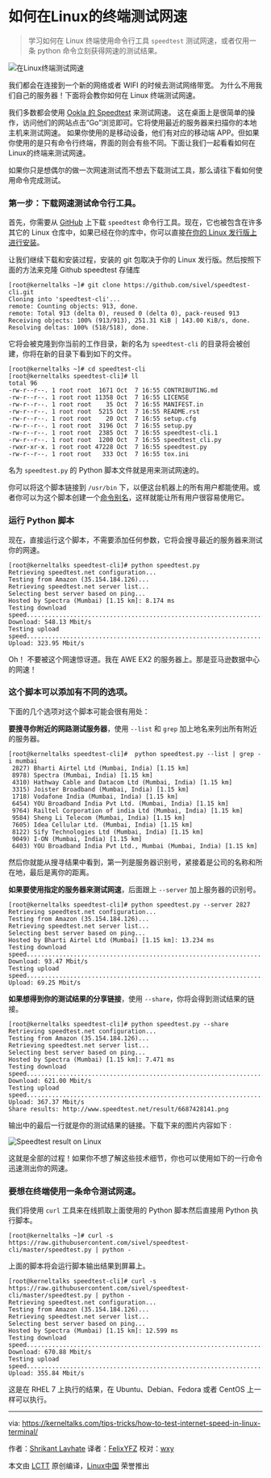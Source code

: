 如何在Linux的终端测试网速
======

> 学习如何在 Linux 终端使用命令行工具 `speedtest` 测试网速，或者仅用一条 python 命令立刻获得网速的测试结果。 

![在Linux终端测试网速][1]

我们都会在连接到一个新的网络或者 WIFI 的时候去测试网络带宽。 为什么不用我们自己的服务器！下面将会教你如何在 Linux 终端测试网速。

我们多数都会使用 [Ookla 的 Speedtest][2] 来测试网速。 这在桌面上是很简单的操作，访问他们的网站点击“Go”浏览即可。它将使用最近的服务器来扫描你的本地主机来测试网速。 如果你使用的是移动设备，他们有对应的移动端 APP。但如果你使用的是只有命令行终端，界面的则会有些不同。下面让我们一起看看如何在Linux的终端来测试网速。

如果你只是想偶尔的做一次网速测试而不想去下载测试工具，那么请往下看如何使用命令完成测试。

### 第一步：下载网速测试命令行工具。

首先，你需要从 [GitHub][3] 上下载 `speedtest` 命令行工具。现在，它也被包含在许多其它的 Linux 仓库中，如果已经在你的库中，你可以直接[在你的 Linux 发行版上进行安装][4]。 

让我们继续下载和安装过程，安装的 git 包取决于你的 Linux 发行版。然后按照下面的方法来克隆 Github speedtest 存储库

```
[root@kerneltalks ~]# git clone https://github.com/sivel/speedtest-cli.git
Cloning into 'speedtest-cli'...
remote: Counting objects: 913, done.
remote: Total 913 (delta 0), reused 0 (delta 0), pack-reused 913
Receiving objects: 100% (913/913), 251.31 KiB | 143.00 KiB/s, done.
Resolving deltas: 100% (518/518), done.
```

它将会被克隆到你当前的工作目录，新的名为 `speedtest-cli` 的目录将会被创建，你将在新的目录下看到如下的文件。

```
[root@kerneltalks ~]# cd speedtest-cli
[root@kerneltalks speedtest-cli]# ll
total 96
-rw-r--r--. 1 root root  1671 Oct  7 16:55 CONTRIBUTING.md
-rw-r--r--. 1 root root 11358 Oct  7 16:55 LICENSE
-rw-r--r--. 1 root root    35 Oct  7 16:55 MANIFEST.in
-rw-r--r--. 1 root root  5215 Oct  7 16:55 README.rst
-rw-r--r--. 1 root root    20 Oct  7 16:55 setup.cfg
-rw-r--r--. 1 root root  3196 Oct  7 16:55 setup.py
-rw-r--r--. 1 root root  2385 Oct  7 16:55 speedtest-cli.1
-rw-r--r--. 1 root root  1200 Oct  7 16:55 speedtest_cli.py
-rwxr-xr-x. 1 root root 47228 Oct  7 16:55 speedtest.py
-rw-r--r--. 1 root root   333 Oct  7 16:55 tox.ini
```

名为 `speedtest.py` 的 Python 脚本文件就是用来测试网速的。

你可以将这个脚本链接到 `/usr/bin` 下，以便这台机器上的所有用户都能使用。或者你可以为这个脚本创建一个[命令别名][5]，这样就能让所有用户很容易使用它。

### 运行 Python 脚本

现在，直接运行这个脚本，不需要添加任何参数，它将会搜寻最近的服务器来测试你的网速。

```
[root@kerneltalks speedtest-cli]# python speedtest.py
Retrieving speedtest.net configuration...
Testing from Amazon (35.154.184.126)...
Retrieving speedtest.net server list...
Selecting best server based on ping...
Hosted by Spectra (Mumbai) [1.15 km]: 8.174 ms
Testing download speed................................................................................
Download: 548.13 Mbit/s
Testing upload speed................................................................................................
Upload: 323.95 Mbit/s
```

Oh！ 不要被这个网速惊讶道。我在 AWE EX2 的服务器上。那是亚马逊数据中心的网速！

### 这个脚本可以添加有不同的选项。

下面的几个选项对这个脚本可能会很有用处：

**要搜寻你附近的网路测试服务器**，使用 `--list` 和 `grep` 加上地名来列出所有附近的服务器。

```
[root@kerneltalks speedtest-cli]#  python speedtest.py --list | grep -i mumbai
 2827) Bharti Airtel Ltd (Mumbai, India) [1.15 km]
 8978) Spectra (Mumbai, India) [1.15 km]
 4310) Hathway Cable and Datacom Ltd (Mumbai, India) [1.15 km]
 3315) Joister Broadband (Mumbai, India) [1.15 km]
 1718) Vodafone India (Mumbai, India) [1.15 km]
 6454) YOU Broadband India Pvt Ltd. (Mumbai, India) [1.15 km]
 9764) Railtel Corporation of india Ltd (Mumbai, India) [1.15 km]
 9584) Sheng Li Telecom (Mumbai, India) [1.15 km]
 7605) Idea Cellular Ltd. (Mumbai, India) [1.15 km]
 8122) Sify Technologies Ltd (Mumbai, India) [1.15 km]
 9049) I-ON (Mumbai, India) [1.15 km]
 6403) YOU Broadband India Pvt Ltd., Mumbai (Mumbai, India) [1.15 km]
```

然后你就能从搜寻结果中看到，第一列是服务器识别号，紧接着是公司的名称和所在地，最后是离你的距离。

**如果要使用指定的服务器来测试网速**，后面跟上 `--server` 加上服务器的识别号。

``` 
[root@kerneltalks speedtest-cli]# python speedtest.py --server 2827
Retrieving speedtest.net configuration...
Testing from Amazon (35.154.184.126)...
Retrieving speedtest.net server list...
Selecting best server based on ping...
Hosted by Bharti Airtel Ltd (Mumbai) [1.15 km]: 13.234 ms
Testing download speed................................................................................
Download: 93.47 Mbit/s
Testing upload speed................................................................................................
Upload: 69.25 Mbit/s
```

**如果想得到你的测试结果的分享链接**，使用 `--share`，你将会得到测试结果的链接。

```
[root@kerneltalks speedtest-cli]# python speedtest.py --share
Retrieving speedtest.net configuration...
Testing from Amazon (35.154.184.126)...
Retrieving speedtest.net server list...
Selecting best server based on ping...
Hosted by Spectra (Mumbai) [1.15 km]: 7.471 ms
Testing download speed................................................................................
Download: 621.00 Mbit/s
Testing upload speed................................................................................................
Upload: 367.37 Mbit/s
Share results: http://www.speedtest.net/result/6687428141.png
```

输出中的最后一行就是你的测试结果的链接。下载下来的图片内容如下 :

![Speedtest result on Linux][7]

这就是全部的过程！如果你不想了解这些技术细节，你也可以使用如下的一行命令迅速测出你的网速。

### 要想在终端使用一条命令测试网速。

我们将使用 `curl` 工具来在线抓取上面使用的 Python 脚本然后直接用 Python 执行脚本。

```
[root@kerneltalks ~]# curl -s https://raw.githubusercontent.com/sivel/speedtest-cli/master/speedtest.py | python -
```

上面的脚本将会运行脚本输出结果到屏幕上。

```
[root@kerneltalks speedtest-cli]# curl -s https://raw.githubusercontent.com/sivel/speedtest-cli/master/speedtest.py | python -
Retrieving speedtest.net configuration...
Testing from Amazon (35.154.184.126)...
Retrieving speedtest.net server list...
Selecting best server based on ping...
Hosted by Spectra (Mumbai) [1.15 km]: 12.599 ms
Testing download speed................................................................................
Download: 670.88 Mbit/s
Testing upload speed................................................................................................
Upload: 355.84 Mbit/s
```

这是在 RHEL 7 上执行的结果，在 Ubuntu、Debian、Fedora 或者 CentOS 上一样可以执行。

--------------------------------------------------------------------------------

via: https://kerneltalks.com/tips-tricks/how-to-test-internet-speed-in-linux-terminal/

作者：[Shrikant Lavhate][a]
译者：[FelixYFZ](https://github.com/FelixYFZ)
校对：[wxy](https://github.com/wxy)

本文由 [LCTT](https://github.com/LCTT/TranslateProject) 原创编译，[Linux中国](https://linux.cn/) 荣誉推出

[a]:https://kerneltalks.com
[1]:https://a1.kerneltalks.com/wp-content/uploads/2017/10/check-internet-speed-from-Linux.png
[2]:http://www.speedtest.net/
[3]:https://github.com/sivel/speedtest-cli
[4]:https://kerneltalks.com/tools/package-installation-linux-yum-apt/
[5]:https://kerneltalks.com/commands/command-alias-in-linux-unix/
[6]:https://kerneltalks.com/howto/install-ec2-linux-server-aws-with-screenshots/
[7]:https://a3.kerneltalks.com/wp-content/uploads/2017/10/speedtest-on-linux.png
[8]:https://kerneltalks.com/tips-tricks/4-tools-download-file-using-command-line-linux/

